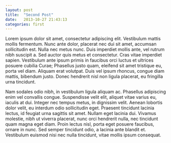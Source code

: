 ```yaml
---
layout: post
title:  "Second Post"
date:   2013-10-27 21:43:13
categories: first 
---
```


Lorem ipsum dolor sit amet, consectetur adipiscing elit. Vestibulum mattis mollis fermentum. Nunc ante dolor, placerat nec dui sit amet, accumsan sollicitudin est. Nulla nec metus nunc. Duis imperdiet mollis ante, vel rutrum nibh suscipit a. Sed auctor quis metus et consectetur. Cras vitae imperdiet sapien. Vestibulum ante ipsum primis in faucibus orci luctus et ultrices posuere cubilia Curae; Phasellus justo quam, eleifend sit amet tristique eu, porta vel diam. Aliquam erat volutpat. Duis vel ipsum rhoncus, congue diam mattis, bibendum justo. Donec hendrerit nisl non ligula placerat, eu fringilla urna tincidunt.

Nam sodales odio nibh, in vestibulum ligula aliquam ac. Phasellus adipiscing enim vel convallis congue. Suspendisse velit elit, aliquet vitae varius eu, iaculis at dui. Integer nec tempus metus, in dignissim velit. Aenean lobortis dolor velit, eu interdum odio sollicitudin eget. Praesent tincidunt lacinia lectus, id feugiat urna sagittis sit amet. Nullam eget lacinia dui. Vivamus molestie, nibh ut viverra placerat, nunc orci hendrerit nulla, nec tincidunt quam magna eget diam. Proin lectus nisl, porta eget posuere faucibus, ornare in nunc. Sed semper tincidunt odio, a lacinia ante blandit et. Vestibulum euismod nisi nec nulla tincidunt, vitae mollis ipsum consequat.
